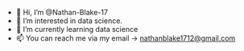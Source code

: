 - 👋 Hi, I’m @Nathan-Blake-17
- 👀 I’m interested in data science.
- 🌱 I’m currently learning data science
- 📫 You can reach me via my email -> nathanblake1712@gmail.com

<!---
Nathan-Blake-17/Nathan-Blake-17 is a ✨ special ✨ repository because its `README.md` (this file) appears on your GitHub profile.
You can click the Preview link to take a look at your changes.
--->

